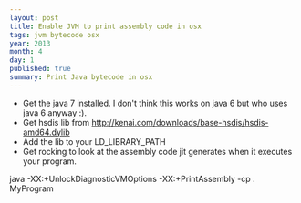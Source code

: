 ```yaml
---
layout: post
title: Enable JVM to print assembly code in osx
tags: jvm bytecode osx
year: 2013
month: 4
day: 1
published: true
summary: Print Java bytecode in osx
---
```


* Get the java 7 installed. I don't think this works on java 6 but who
uses java 6 anyway :).
* Get hsdis lib from
http://kenai.com/downloads/base-hsdis/hsdis-amd64.dylib
* Add the lib to your LD_LIBRARY_PATH
* Get rocking to look at the assembly code jit generates when it
executes your program.

java -XX:+UnlockDiagnosticVMOptions -XX:+PrintAssembly -cp . MyProgram






